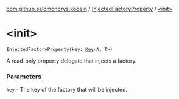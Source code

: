 [com.github.salomonbrys.kodein](../index.md) / [InjectedFactoryProperty](index.md) / [&lt;init&gt;](.)

# &lt;init&gt;

`InjectedFactoryProperty(key: `[`Key`](../-kodein/-key/index.md)`<A, T>)`

A read-only property delegate that injects a factory.

### Parameters

`key` - The key of the factory that will be injected.